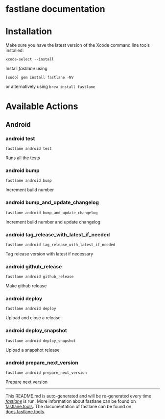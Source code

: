 fastlane documentation
================
# Installation

Make sure you have the latest version of the Xcode command line tools installed:

```
xcode-select --install
```

Install _fastlane_ using
```
[sudo] gem install fastlane -NV
```
or alternatively using `brew install fastlane`

# Available Actions
## Android
### android test
```
fastlane android test
```
Runs all the tests
### android bump
```
fastlane android bump
```
Increment build number
### android bump_and_update_changelog
```
fastlane android bump_and_update_changelog
```
Increment build number and update changelog
### android tag_release_with_latest_if_needed
```
fastlane android tag_release_with_latest_if_needed
```
Tag release version with latest if necessary
### android github_release
```
fastlane android github_release
```
Make github release
### android deploy
```
fastlane android deploy
```
Upload and close a release
### android deploy_snapshot
```
fastlane android deploy_snapshot
```
Upload a snapshot release
### android prepare_next_version
```
fastlane android prepare_next_version
```
Prepare next version

----

This README.md is auto-generated and will be re-generated every time [_fastlane_](https://fastlane.tools) is run.
More information about fastlane can be found on [fastlane.tools](https://fastlane.tools).
The documentation of fastlane can be found on [docs.fastlane.tools](https://docs.fastlane.tools).
